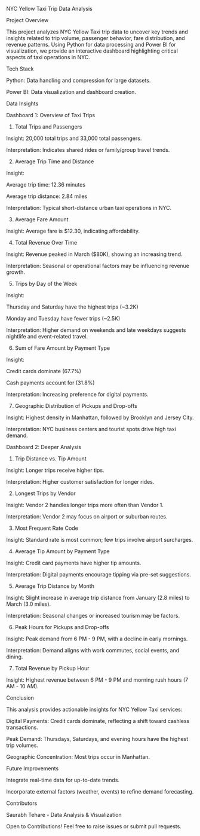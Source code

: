 NYC Yellow Taxi Trip Data Analysis

Project Overview

This project analyzes NYC Yellow Taxi trip data to uncover key trends and insights related to trip volume, passenger behavior, fare distribution, and revenue patterns. Using Python for data processing and Power BI for visualization, we provide an interactive dashboard highlighting critical aspects of taxi operations in NYC.

Tech Stack

Python: Data handling and compression for large datasets.

Power BI: Data visualization and dashboard creation.

Data Insights

Dashboard 1: Overview of Taxi Trips

1. Total Trips and Passengers

Insight: 20,000 total trips and 33,000 total passengers.

Interpretation: Indicates shared rides or family/group travel trends.

2. Average Trip Time and Distance

Insight:

Average trip time: 12.36 minutes

Average trip distance: 2.84 miles

Interpretation: Typical short-distance urban taxi operations in NYC.

3. Average Fare Amount

Insight: Average fare is $12.30, indicating affordability.

4. Total Revenue Over Time

Insight: Revenue peaked in March ($80K), showing an increasing trend.

Interpretation: Seasonal or operational factors may be influencing revenue growth.

5. Trips by Day of the Week

Insight:

Thursday and Saturday have the highest trips (~3.2K)

Monday and Tuesday have fewer trips (~2.5K)

Interpretation: Higher demand on weekends and late weekdays suggests nightlife and event-related travel.

6. Sum of Fare Amount by Payment Type

Insight:

Credit cards dominate (67.7%)

Cash payments account for (31.8%)

Interpretation: Increasing preference for digital payments.

7. Geographic Distribution of Pickups and Drop-offs

Insight: Highest density in Manhattan, followed by Brooklyn and Jersey City.

Interpretation: NYC business centers and tourist spots drive high taxi demand.

Dashboard 2: Deeper Analysis

1. Trip Distance vs. Tip Amount

Insight: Longer trips receive higher tips.

Interpretation: Higher customer satisfaction for longer rides.

2. Longest Trips by Vendor

Insight: Vendor 2 handles longer trips more often than Vendor 1.

Interpretation: Vendor 2 may focus on airport or suburban routes.

3. Most Frequent Rate Code

Insight: Standard rate is most common; few trips involve airport surcharges.

4. Average Tip Amount by Payment Type

Insight: Credit card payments have higher tip amounts.

Interpretation: Digital payments encourage tipping via pre-set suggestions.

5. Average Trip Distance by Month

Insight: Slight increase in average trip distance from January (2.8 miles) to March (3.0 miles).

Interpretation: Seasonal changes or increased tourism may be factors.

6. Peak Hours for Pickups and Drop-offs

Insight: Peak demand from 6 PM - 9 PM, with a decline in early mornings.

Interpretation: Demand aligns with work commutes, social events, and dining.

7. Total Revenue by Pickup Hour

Insight: Highest revenue between 6 PM - 9 PM and morning rush hours (7 AM - 10 AM).

Conclusion

This analysis provides actionable insights for NYC Yellow Taxi services:

Digital Payments: Credit cards dominate, reflecting a shift toward cashless transactions.

Peak Demand: Thursdays, Saturdays, and evening hours have the highest trip volumes.

Geographic Concentration: Most trips occur in Manhattan.

Future Improvements

Integrate real-time data for up-to-date trends.

Incorporate external factors (weather, events) to refine demand forecasting.

Contributors

Saurabh Tehare - Data Analysis & Visualization

Open to Contributions! Feel free to raise issues or submit pull requests.
